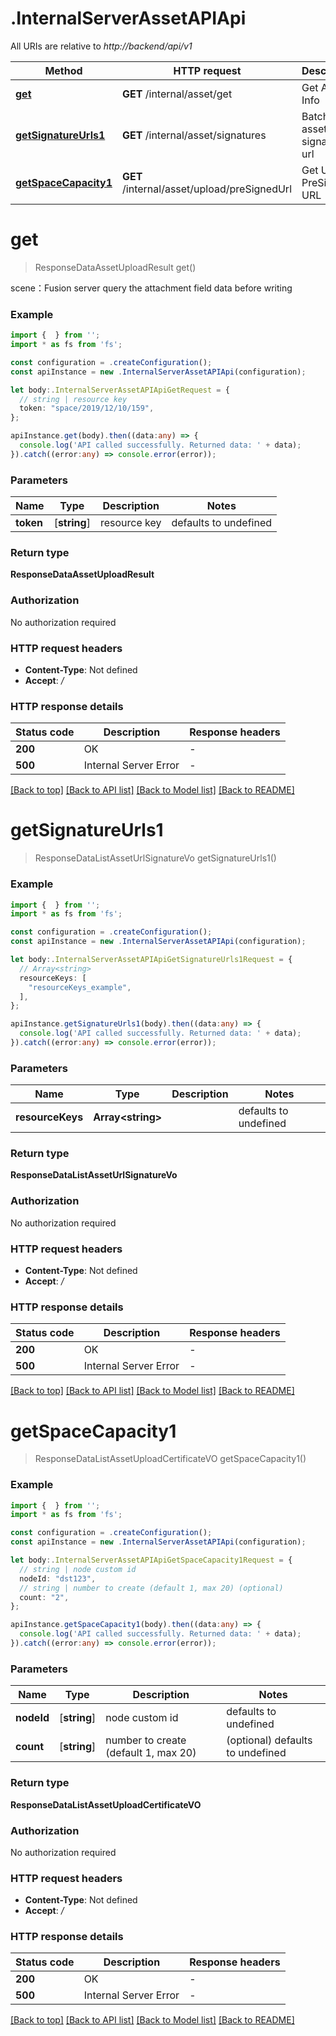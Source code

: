 # .InternalServerAssetAPIApi

All URIs are relative to *http://backend/api/v1*

Method | HTTP request | Description
------------- | ------------- | -------------
[**get**](InternalServerAssetAPIApi.md#get) | **GET** /internal/asset/get | Get Asset Info
[**getSignatureUrls1**](InternalServerAssetAPIApi.md#getSignatureUrls1) | **GET** /internal/asset/signatures | Batch get asset signature url
[**getSpaceCapacity1**](InternalServerAssetAPIApi.md#getSpaceCapacity1) | **GET** /internal/asset/upload/preSignedUrl | Get Upload PreSigned URL


# **get**
> ResponseDataAssetUploadResult get()

scene：Fusion server query the attachment field data before writing

### Example


```typescript
import {  } from '';
import * as fs from 'fs';

const configuration = .createConfiguration();
const apiInstance = new .InternalServerAssetAPIApi(configuration);

let body:.InternalServerAssetAPIApiGetRequest = {
  // string | resource key
  token: "space/2019/12/10/159",
};

apiInstance.get(body).then((data:any) => {
  console.log('API called successfully. Returned data: ' + data);
}).catch((error:any) => console.error(error));
```


### Parameters

Name | Type | Description  | Notes
------------- | ------------- | ------------- | -------------
 **token** | [**string**] | resource key | defaults to undefined


### Return type

**ResponseDataAssetUploadResult**

### Authorization

No authorization required

### HTTP request headers

 - **Content-Type**: Not defined
 - **Accept**: */*


### HTTP response details
| Status code | Description | Response headers |
|-------------|-------------|------------------|
**200** | OK |  -  |
**500** | Internal Server Error |  -  |

[[Back to top]](#) [[Back to API list]](README.md#documentation-for-api-endpoints) [[Back to Model list]](README.md#documentation-for-models) [[Back to README]](README.md)

# **getSignatureUrls1**
> ResponseDataListAssetUrlSignatureVo getSignatureUrls1()


### Example


```typescript
import {  } from '';
import * as fs from 'fs';

const configuration = .createConfiguration();
const apiInstance = new .InternalServerAssetAPIApi(configuration);

let body:.InternalServerAssetAPIApiGetSignatureUrls1Request = {
  // Array<string>
  resourceKeys: [
    "resourceKeys_example",
  ],
};

apiInstance.getSignatureUrls1(body).then((data:any) => {
  console.log('API called successfully. Returned data: ' + data);
}).catch((error:any) => console.error(error));
```


### Parameters

Name | Type | Description  | Notes
------------- | ------------- | ------------- | -------------
 **resourceKeys** | **Array&lt;string&gt;** |  | defaults to undefined


### Return type

**ResponseDataListAssetUrlSignatureVo**

### Authorization

No authorization required

### HTTP request headers

 - **Content-Type**: Not defined
 - **Accept**: */*


### HTTP response details
| Status code | Description | Response headers |
|-------------|-------------|------------------|
**200** | OK |  -  |
**500** | Internal Server Error |  -  |

[[Back to top]](#) [[Back to API list]](README.md#documentation-for-api-endpoints) [[Back to Model list]](README.md#documentation-for-models) [[Back to README]](README.md)

# **getSpaceCapacity1**
> ResponseDataListAssetUploadCertificateVO getSpaceCapacity1()


### Example


```typescript
import {  } from '';
import * as fs from 'fs';

const configuration = .createConfiguration();
const apiInstance = new .InternalServerAssetAPIApi(configuration);

let body:.InternalServerAssetAPIApiGetSpaceCapacity1Request = {
  // string | node custom id
  nodeId: "dst123",
  // string | number to create (default 1, max 20) (optional)
  count: "2",
};

apiInstance.getSpaceCapacity1(body).then((data:any) => {
  console.log('API called successfully. Returned data: ' + data);
}).catch((error:any) => console.error(error));
```


### Parameters

Name | Type | Description  | Notes
------------- | ------------- | ------------- | -------------
 **nodeId** | [**string**] | node custom id | defaults to undefined
 **count** | [**string**] | number to create (default 1, max 20) | (optional) defaults to undefined


### Return type

**ResponseDataListAssetUploadCertificateVO**

### Authorization

No authorization required

### HTTP request headers

 - **Content-Type**: Not defined
 - **Accept**: */*


### HTTP response details
| Status code | Description | Response headers |
|-------------|-------------|------------------|
**200** | OK |  -  |
**500** | Internal Server Error |  -  |

[[Back to top]](#) [[Back to API list]](README.md#documentation-for-api-endpoints) [[Back to Model list]](README.md#documentation-for-models) [[Back to README]](README.md)


